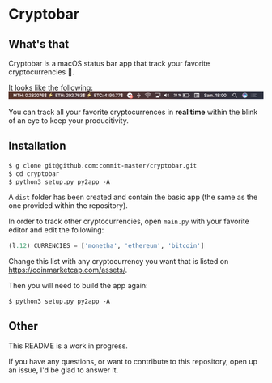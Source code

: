 # Cryptobar

## What's that
Cryptobar is a macOS status bar app that track your favorite cryptocurrencies 🚀.

It looks like the following:
![preview](./assets/preview.png)

You can track all your favorite cryptocurrences in **real time** within the blink of an eye to keep your producitivity.

## Installation

```
$ g clone git@github.com:commit-master/cryptobar.git
$ cd cryptobar
$ python3 setup.py py2app -A
```

A `dist` folder has been created and contain the basic app (the same as the one provided within the repository).

In order to track other cryptocurrencies, open `main.py` with your favorite editor and edit the following:

```python
(l.12) CURRENCIES = ['monetha', 'ethereum', 'bitcoin']
```

Change this list with any cryptocurrency you want that is listed on https://coinmarketcap.com/assets/.

Then you will need to build the app again:
```
$ python3 setup.py py2app -A
```

## Other
This README is a work in progress.

If you have any questions, or want to contribute to this repository, open up an issue, I'd be glad to answer it.